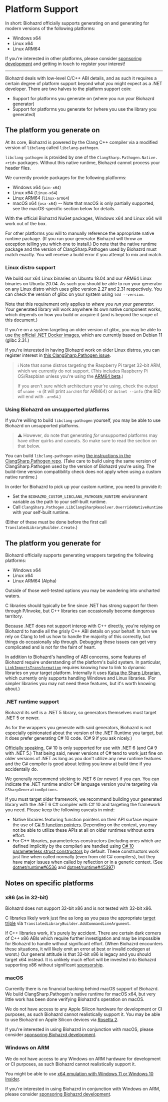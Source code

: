 Platform Support
=======================================================================================================================

<!-- This document is linked in the exceptions generated by TranslatedLibraryBuilder.MakeExceptionForMissingClangSharpPathogenNativeRuntime, don't rename or move it! -->

In short: Biohazrd officially supports generating on and generating for modern versions of the following platforms:

* Windows x64
* Linux x64
* Linux ARM64

If you're interested in other platforms, please consider [sponsoring development](https://github.com/sponsors/PathogenDavid) and getting in touch to register your interest!

-----------------------------------------------------------------------------------------------------------------------

Biohazrd deals with low-level C/C++ ABI details, and as such it requires a certain degree of platform support beyond what you might expect as a .NET developer. There are two halves to the platform support coin:

* Support for platforms you generate on (where you run your Biohazrd generator)
* Support for platforms you generate for (where you use the library you generated)

## The platform you generate on

At its core, Biohazrd is powered by the Clang C++ compiler via a modified version of `libclang` called `libclang-pathogen`.

`libclang-pathogen` is provided by one of the `ClangSharp.Pathogen.Native.<rid>` packages. Without this native runtime, Biohazrd cannot process your header files.

We currently provide packages for the following platforms:

* Windows x64 (`win-x64`)
* Linux x64 (`linux-x64`)
* Linux ARM64 (`linux-arm64`)
* macOS x64 (`osx-x64`) -- Note that macOS is only partially supported, see the macOS-specific section below for details.

With the official Biohazrd NuGet packages, Windows x64 and Linux x64 will work out of the box.

For other platforms you will to manually reference the appropriate native runtime package. (If you run your generator Biohazrd will throw an exception telling you which one to install.) Do note that the native runtime package and the version of ClangSharp.Pathogen used by Biohazrd must match exactly. You will receive a build error if you attempt to mix and match.

### Linux distro support

We build our x64 Linux binaries on Ubuntu 18.04 and our ARM64 Linux binaries on Ubuntu 20.04. As such you should be able to run your generator on any Linux distro which uses glibc version 2.27 and 2.31 respectively. You can check the version of glibc on your system using `ldd --version`.

Note that this requirement only applies to *where you run your generator*. Your generated library will work anywhere its own native component works, which depends on how you build or acquire it (and is beyond the scope of this document.)

If you're on a system targeting an older version of glibc, you may be able to use [the official .NET Docker images](https://dotnet.microsoft.com/download?initial-os=docker), which are currently based on Debian 11 (glibc 2.31.)

If you're interested in having Biohazrd work on older Linux distros, you can register interest in [this ClangSharp.Pathogen issue](https://github.com/MochiLibraries/ClangSharp.Pathogen/issues/4).

> ℹ Note that some distros targeting the Raspberry Pi target 32-bit ARM, which we currently do not support. (This includes Raspberry Pi OS/Raspbian unless you're using the [ARM64 beta](https://forums.raspberrypi.com/viewtopic.php?t=275370).)
>
> If you aren't sure which architecture your're using, check the output of `uname -m` (it will print `aarch64` for ARM64) or `dotnet --info` (the RID will end with `-arm64`.)

### Using Biohazrd on unsupported platforms

If you're willing to build `libclang-pathogen` yourself, you may be able to use Biohazrd on unsupported platforms.

> ⚠ However, do note that generating *for* unsupported platforms may have other quirks and caveats. So make sure to read the section on that below.

You can build `libclang-pathogen` using [the instructions in the ClangSharp.Pathogen repo](https://github.com/MochiLibraries/ClangSharp.Pathogen). (Take care to build using the same version of ClangSharp.Pathogen used by the version of Biohazrd you're using. The build-time version compatibility check does not apply when using a custom native runtime.)

In order for Biohazrd to pick up your custom runtime, you need to provide it:

* Set the `BIOHAZRD_CUSTOM_LIBCLANG_PATHOGEN_RUNTIME` environment variable as the path to your self-built runtime.
* Call `ClangSharp.Pathogen.LibClangSharpResolver.OverrideNativeRuntime` with your self-built runtime.

(Either of these must be done before the first call `TranslatedLibraryBuilder.Create`.)

## The platform you generate for

Biohazrd officially supports generating wrappers targeting the following platforms:

* Windows x64
* Linux x64
* Linux ARM64 (Alpha)

Outside of those well-tested options you may be wandering into uncharted waters.

C libraries should typically be fine since .NET has strong support for them through P/Invoke, but C++ libraries can occasionally become dangerous territory.

Because .NET does not support interop with C++ directly, you're relying on Biohazrd to handle all the grisly C++ ABI details on your behalf. In turn we rely on Clang to tell us how to handle the majority of this correctly, but things do occasionally slip through. Debugging these issues can get very complicated and is not for the faint of heart.

In addition to Biohazrd's handling of ABI concerns, some features of Biohazrd require understanding of the platform's build system. In particular, [`LinkImportsTransformation`](BuiltInTransformations/LinkImportsTransformation.md) requires knowing how to link to dynamic libraries on your target platform. Internally it uses [Kaisa the Sharp Librarian](https://github.com/PathogenDavid/Kaisa), which currently only supports handling Windows and Linux libraries. (For simpler libraries you may not need these features, but it's worth knowing about.)

### .NET runtime support

Biohazrd its self is a .NET 5 library, so generators themselves must target .NET 5 or newer.

As for the wrappers you generate with said generators, Biohazrd is not especially opinionated about the version of the .NET Runtime you target, but it does prefer generating C# 10 code. (C# 9 if you ask nicely.)

[Officially speaking](https://docs.microsoft.com/en-us/dotnet/csharp/language-reference/configure-language-version), C# 10 is only supported for use with .NET 6 (and C# 9 with .NET 5.) That being said, newer versions of C# tend to work just fine on older versions of .NET as long as you don't utilize any new runtime features and the C# compiler is good about letting you know at build time if you accidentally do.

We generally recommend sticking to .NET 6 (or newer) if you can. You can indicate the .NET runtime and/or C# language version you're targeting via `CSharpGenerationOptions`.

If you must target older framework, we recommend building your generated library with the .NET 6 C# compiler with C# 10 and targeting the framework you need. Please keep the following caveats in mind:

* Native libraires featuring function pointers on their API surface require the use of [C# 9 function pointers](https://docs.microsoft.com/en-us/dotnet/csharp/language-reference/unsafe-code#function-pointers). Depending on the context, you may not be able to utilize these APIs at all on older runtimes without extra effort.
* For C++ libraries, parameterless constructors (including ones which are defined implicitly by the compiler) are handled using [C# 10 parameterless struct constructors](https://docs.microsoft.com/en-us/dotnet/csharp/language-reference/proposals/csharp-10.0/parameterless-struct-constructors) by default. These constructors work just fine when called normally (even from old C# compilers), but they have major issues when called by reflection or in a generic context. (See [dotnet/runtime#6536](https://github.com/dotnet/runtime/issues/6536) and [dotnet/runtime#45397](https://github.com/dotnet/runtime/issues/45397))

## Notes on specific platforms

### x86 (as in 32-bit)

Biohazrd does not support 32-bit x86 and is not tested with 32-bit x86.

C libraries likely work just fine as long as you pass the appropriate [target triple](https://clang.llvm.org/docs/CrossCompilation.html#target-triple) via `TranslatedLibraryBuilder.AddCommandLineArgument`.

If C++ libraries work, it's purely by accident. There are certain dark corners of C++ x86 ABIs which require further investigation and may be impossible for Biohazrd to handle without significant effort. (When Biohazrd encounters these situations, it will likely emit an error at best or invalid codegen at worst.) Our general attitude is that 32-bit x86 is legacy and you should target x64 instead. It is unlikely much effort will be invested into Biohazrd supporting x86 without significant [sponsorship](https://github.com/sponsors/PathogenDavid).

### macOS

Currently there is no financial backing behind macOS support of Biohazrd. We build ClangSharp.Pathogen's native runtime for macOS x64, but very little work has been done verifying Biohazrd's operation on macOS.

We do not have access to any Apple Silicon hardware for development or CI purposes, as such Biohazrd cannot realistically support it. You may be able to use Biohazrd on Apple Silicon devices via [Rosetta 2](https://support.apple.com/en-us/HT211861).

If you're interested in using Biohazrd in conjunction with macOS, please consider [sponsoring Biohazrd development](https://github.com/sponsors/PathogenDavid).

### Windows on ARM

We do not have access to any Windows on ARM hardware for development or CI purposes, as such Biohazrd cannot realistically support it.

You might be able to use [x64 emulation with Windows 11 or Windows 10 Insider](https://blogs.windows.com/windows-insider/2020/12/10/introducing-x64-emulation-in-preview-for-windows-10-on-arm-pcs-to-the-windows-insider-program/).

If you're interested in using Biohazrd in conjunction with Windows on ARM, please consider [sponsoring Biohazrd development](https://github.com/sponsors/PathogenDavid).
